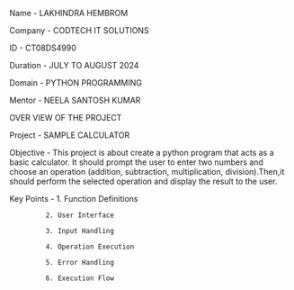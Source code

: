 Name - LAKHINDRA HEMBROM

Company - CODTECH IT SOLUTIONS

ID - CT08DS4990

Duration - JULY TO AUGUST 2024

Domain - PYTHON PROGRAMMING

Mentor - NEELA SANTOSH KUMAR


OVER VIEW OF THE PROJECT


Project - SAMPLE CALCULATOR

Objective - This project is about create a python program that acts as a basic calculator. It should prompt the user to enter two numbers and choose an  operation (addition, subtraction, multiplication, division).Then,it should perform the selected operation and display the result to the user.

Key Points - 1. Function Definitions

             2. User Interface
             
             3. Input Handling
             
             4. Operation Execution
             
             5. Error Handling
             
             6. Execution Flow
